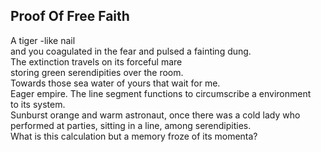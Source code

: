 Proof Of Free Faith
-------------------
A tiger -like nail  
and you coagulated in the fear and pulsed a fainting dung.  
The extinction travels on its forceful mare  
storing green serendipities over the room.  
Towards those sea water of yours that wait for me.  
Eager empire. The line segment functions to circumscribe a environment  
to its system.  
Sunburst orange and warm astronaut, once there was a cold lady who  
performed at parties, sitting in a line, among serendipities.  
What is this calculation but a memory froze of its momenta?  

